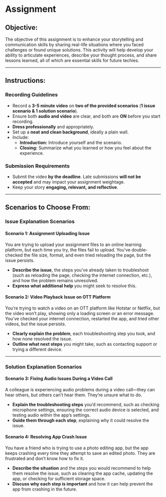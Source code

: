 # **Assignment**  

## **Objective:**  
The objective of this assignment is to enhance your storytelling and communication skills by sharing real-life situations where you faced challenges or found unique solutions. This activity will help develop your ability to articulate experiences, describe your thought process, and share lessons learned, all of which are essential skills for future techies.  

---  

## **Instructions:**  

### **Recording Guidelines**  
- Record a **3-5 minute video** on **two of the provided scenarios** (**1 issue scenario & 1 solution scenario**).  
- Ensure both **audio and video** are clear, and both are **ON** before you start recording.  
- **Dress professionally** and appropriately.  
- Set up a **neat and clean background**, ideally a plain wall.  
- Include:  
  - **Introduction:** Introduce yourself and the scenario.  
  - **Closing:** Summarize what you learned or how you feel about the experience.  

### **Submission Requirements**  
- Submit the video **by the deadline**. Late submissions **will not be accepted** and may impact your assignment weightage.  
- Keep your story **engaging, relevant, and reflective**.  

---  

## **Scenarios to Choose From:**  

### **Issue Explanation Scenarios**  

#### **Scenario 1: Assignment Uploading Issue**  
You are trying to upload your assignment files to an online learning platform, but each time you try, the files fail to upload. You’ve double-checked the file size, format, and even tried reloading the page, but the issue persists.  
- **Describe the issue**, the steps you’ve already taken to troubleshoot (such as reloading the page, checking the internet connection, etc.), and how the problem remains unresolved.  
- **Express what additional help** you might seek to resolve this.  

#### **Scenario 2: Video Playback Issue on OTT Platform**  
You’re trying to watch a video on an OTT platform like Hotstar or Netflix, but the video won’t play, showing only a loading screen or an error message. You’ve checked your internet connection, restarted the app, and tried other videos, but the issue persists.  
- **Clearly explain the problem**, each troubleshooting step you took, and how none resolved the issue.  
- **Outline what next steps** you might take, such as contacting support or trying a different device.  

---  

### **Solution Explanation Scenarios**  

#### **Scenario 3: Fixing Audio Issues During a Video Call**  
A colleague is experiencing audio problems during a video call—they can hear others, but others can’t hear them. They’re unsure what to do.  
- **Explain the troubleshooting steps** you’d recommend, such as checking microphone settings, ensuring the correct audio device is selected, and testing audio within the app’s settings.  
- **Guide them through each step**, explaining why it could resolve the issue.  

#### **Scenario 4: Resolving App Crash Issue**  
You have a friend who is trying to use a photo editing app, but the app keeps crashing every time they attempt to save an edited photo. They are frustrated and don’t know how to fix it.  
- **Describe the situation** and the steps you would recommend to help them resolve the issue, such as clearing the app cache, updating the app, or checking for sufficient storage space.  
- **Discuss why each step is important** and how it can help prevent the app from crashing in the future.  
